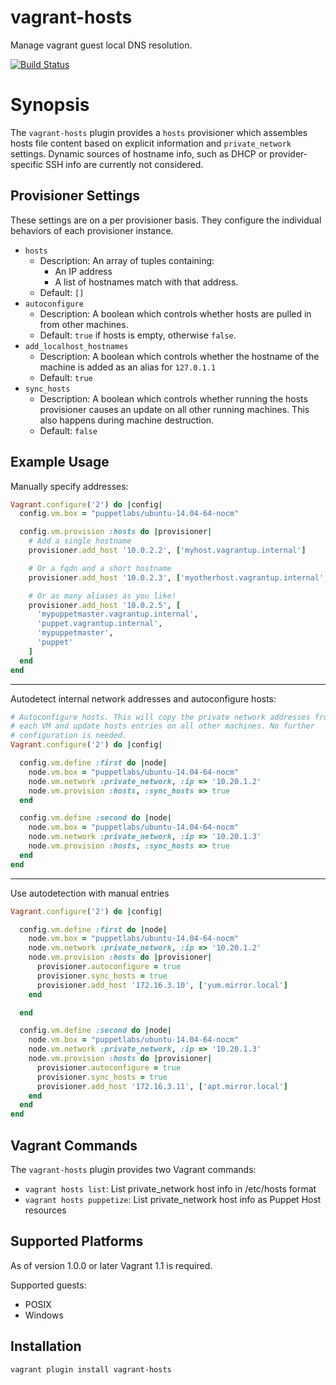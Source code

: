 vagrant-hosts
=============

Manage vagrant guest local DNS resolution.

[![Build Status](https://travis-ci.org/oscar-stack/vagrant-hosts.svg?branch=master)](https://travis-ci.org/oscar-stack/vagrant-hosts)

Synopsis
========

The `vagrant-hosts` plugin provides a `hosts` provisioner which assembles hosts file content based on explicit information and `private_network` settings. Dynamic sources of hostname info, such as DHCP or provider-specific SSH info are currently not considered.


Provisioner Settings
--------------------

These settings are on a per provisioner basis. They configure the individual
behaviors of each provisioner instance.

  * `hosts`
    * Description: An array of tuples containing:
      - An IP address
      - A list of hostnames match with that address.
    * Default: `[]`
  * `autoconfigure`
    * Description: A boolean which controls whether hosts are pulled in from other machines.
    * Default: `true` if hosts is empty, otherwise `false`.
  * `add_localhost_hostnames`
    * Description: A boolean which controls whether the hostname of the machine is added as an alias for `127.0.1.1`
    * Default: `true`
  * `sync_hosts`
    * Description: A boolean which controls whether running the hosts provisioner causes an update on all other running machines.
      This also happens during machine destruction.
    * Default: `false`


Example Usage
-------------

Manually specify addresses:

```ruby
Vagrant.configure('2') do |config|
  config.vm.box = "puppetlabs/ubuntu-14.04-64-nocm"

  config.vm.provision :hosts do |provisioner|
    # Add a single hostname
    provisioner.add_host '10.0.2.2', ['myhost.vagrantup.internal']

    # Or a fqdn and a short hostname
    provisioner.add_host '10.0.2.3', ['myotherhost.vagrantup.internal', 'myotherhost']

    # Or as many aliases as you like!
    provisioner.add_host '10.0.2.5', [
      'mypuppetmaster.vagrantup.internal',
      'puppet.vagrantup.internal',
      'mypuppetmaster',
      'puppet'
    ]
  end
end
```

- - -

Autodetect internal network addresses and autoconfigure hosts:

```ruby
# Autoconfigure hosts. This will copy the private network addresses from
# each VM and update hosts entries on all other machines. No further
# configuration is needed.
Vagrant.configure('2') do |config|

  config.vm.define :first do |node|
    node.vm.box = "puppetlabs/ubuntu-14.04-64-nocm"
    node.vm.network :private_network, :ip => '10.20.1.2'
    node.vm.provision :hosts, :sync_hosts => true
  end

  config.vm.define :second do |node|
    node.vm.box = "puppetlabs/ubuntu-14.04-64-nocm"
    node.vm.network :private_network, :ip => '10.20.1.3'
    node.vm.provision :hosts, :sync_hosts => true
  end
end
```

- - -

Use autodetection with manual entries

```ruby
Vagrant.configure('2') do |config|

  config.vm.define :first do |node|
    node.vm.box = "puppetlabs/ubuntu-14.04-64-nocm"
    node.vm.network :private_network, :ip => '10.20.1.2'
    node.vm.provision :hosts do |provisioner|
      provisioner.autoconfigure = true
      provisioner.sync_hosts = true
      provisioner.add_host '172.16.3.10', ['yum.mirror.local']
    end

  end

  config.vm.define :second do |node|
    node.vm.box = "puppetlabs/ubuntu-14.04-64-nocm"
    node.vm.network :private_network, :ip => '10.20.1.3'
    node.vm.provision :hosts do |provisioner|
      provisioner.autoconfigure = true
      provisioner.sync_hosts = true
      provisioner.add_host '172.16.3.11', ['apt.mirror.local']
    end
  end
end
```

Vagrant Commands
----------------

The `vagrant-hosts` plugin provides two Vagrant commands:

  - `vagrant hosts list`: List private_network host info in /etc/hosts format
  - `vagrant hosts puppetize`: List private_network host info as Puppet Host resources

Supported Platforms
-------------------

As of version 1.0.0 or later Vagrant 1.1 is required.

Supported guests:

  * POSIX
  * Windows

Installation
------------

    vagrant plugin install vagrant-hosts
